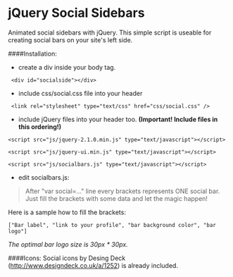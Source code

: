 jQuery Social Sidebars
=============

Animated social sidebars with jQuery.
This simple script is useable for creating social bars on your site's left side.

####Installation:

   - create a div inside your body tag.

```
 <div id="socialside"></div>
```

 - include css/social.css file into your header

```
 <link rel="stylesheet" type="text/css" href="css/social.css" />
```

 - include jQuery files into your header too.
     **(Important! Include files in this ordering!)**

``` 
<script src="js/jquery-2.1.0.min.js" type="text/javascript"></script>
```
```
<script src="js/jquery-ui.min.js" type="text/javascript"></script>
```
```
<script src="js/socialbars.js" type="text/javascript"></script>
```

 - edit socialbars.js:
        
>After "var social=..." line every brackets represents ONE social bar.
Just fill the brackets with some data and let the magic happen!
        
Here is a sample how to fill the brackets:

```
["Bar label", "link to your profile", "bar background color", "bar logo"]
```
        
*The optimal bar logo size is 30px * 30px.*
        
####Icons:
Social icons by Desing Deck (http://www.designdeck.co.uk/a/1252) is already included.
        
